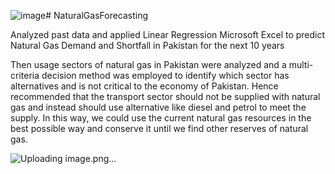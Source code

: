 ![image](https://github.com/mumer97/NaturalGasForecasting/assets/126639393/5e53ff30-8b5d-4307-8f9b-541c89c9e82f)# NaturalGasForecasting

Analyzed past data and applied Linear Regression Microsoft Excel to predict Natural Gas Demand and Shortfall in Pakistan for the next 10 years 

Then usage sectors of natural gas in Pakistan were analyzed and a multi-criteria decision method was employed to identify which sector has alternatives and 
is not critical to the economy of Pakistan. Hence recommended that the transport sector should not be supplied with natural gas and instead should use alternative
like diesel and petrol to meet the supply. In this way, we could use the current natural gas resources in the best possible way and conserve it
until we find other reserves of natural gas. 


![Uploading image.png…]()

